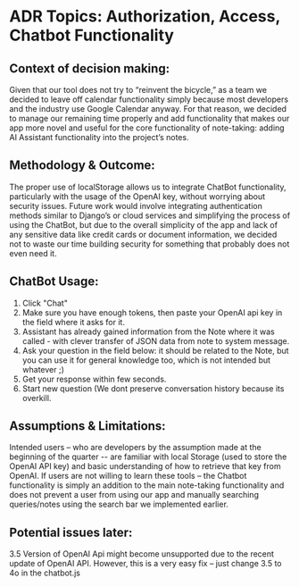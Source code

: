 # ADR Topics: Authorization, Access, Chatbot Functionality

## Context of decision making:
 Given that our tool does not try to “reinvent the bicycle,” as a team we decided to leave off calendar functionality simply because most developers and the industry use Google Calendar anyway. For that reason, we decided to manage our remaining time properly and add functionality that makes our app more novel and useful for the core functionality of note-taking: adding AI Assistant functionality into the project’s notes.   
## Methodology & Outcome: 
The proper use of localStorage allows us to integrate ChatBot functionality, particularly with the usage of the OpenAI key, without worrying about security issues. Future work would involve integrating authentication methods similar to Django’s or cloud services and simplifying the process of using the ChatBot, but due to the overall simplicity of the app and lack of any sensitive data like credit cards or document information, we decided not to waste our time building security for something that probably does not even need it.  
## ChatBot Usage:
 1. Click "Chat"
 2. Make sure you have enough tokens, then paste your OpenAI api key in the field where it asks for it.
 3. Assistant has already gained information from the Note where it was called - with clever transfer of JSON data from note to system message.
 4. Ask your question in the field below: it should be related to the Note, but you can use it for general knowledge too, which is not intended but whatever ;)
 5. Get your response within few seconds.
 6. Start new question (We dont preserve conversation history because its overkill. 

## Assumptions & Limitations: 
Intended users – who are developers by the assumption made at the beginning of the quarter -- are familiar with local Storage (used to store the OpenAI API key) and basic understanding of how to retrieve that key from OpenAI. 
If users are not willing to learn these tools – the Chatbot functionality is simply an addition to the main note-taking functionality and does not prevent a user from using our app and manually searching queries/notes using the search bar we implemented earlier. 

## Potential issues later: 
3.5 Version of OpenAI Api might become unsupported due to the recent update of OpenAI API.  However, this is a very easy fix – just change 3.5 to 4o in the chatbot.js 
